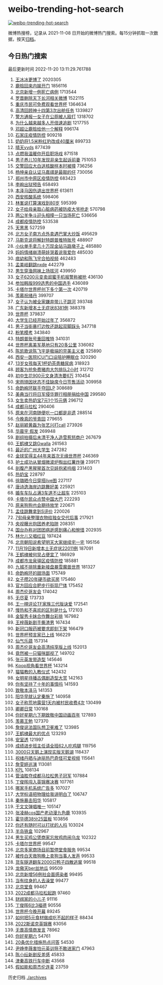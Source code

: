 # weibo-trending-hot-search

[![weibo-trending-hot-search](https://github.com/ameizi/weibo-trending-hot-search/actions/workflows/ci.yml/badge.svg)](https://github.com/ameizi/weibo-trending-hot-search/actions/workflows/ci.yml)

微博热搜榜，记录从 2021-11-08 日开始的微博热门搜索。每15分钟抓取一次数据，按天[归档](./archives)。

## 今日热门搜索

<!-- BEGIN --> 
最后更新时间 2022-11-20 13:11:29.761788 
1. [王冰冰更博了](https://s.weibo.com/weibo?q=%23%E7%8E%8B%E5%86%B0%E5%86%B0%E6%9B%B4%E5%8D%9A%E4%BA%86%23&t=31&band_rank=1&Refer=top) 2020305
1. [鹿晗回来内娱开门](https://s.weibo.com/weibo?q=%23%E9%B9%BF%E6%99%97%E5%9B%9E%E6%9D%A5%E5%86%85%E5%A8%B1%E5%BC%80%E9%97%A8%23&t=31&band_rank=2&Refer=top) 1856116
1. [北京新增一例死亡病例](https://s.weibo.com/weibo?q=%23%E5%8C%97%E4%BA%AC%E6%96%B0%E5%A2%9E%E4%B8%80%E4%BE%8B%E6%AD%BB%E4%BA%A1%E7%97%85%E4%BE%8B%23&t=31&band_rank=1&Refer=top) 1713544
1. [罗晋删除天下长河相关微博](https://s.weibo.com/weibo?q=%23%E7%BD%97%E6%99%8B%E5%88%A0%E9%99%A4%E5%A4%A9%E4%B8%8B%E9%95%BF%E6%B2%B3%E7%9B%B8%E5%85%B3%E5%BE%AE%E5%8D%9A%23&t=31&band_rank=1&Refer=top) 1522115
1. [重庆市民可免费观看世界杯](https://s.weibo.com/weibo?q=%23%E9%87%8D%E5%BA%86%E5%B8%82%E6%B0%91%E5%8F%AF%E5%85%8D%E8%B4%B9%E8%A7%82%E7%9C%8B%E4%B8%96%E7%95%8C%E6%9D%AF%23&t=31&band_rank=5&Refer=top) 1364634
1. [高清回顾神十四第3次出舱任务](https://s.weibo.com/weibo?q=%23%E9%AB%98%E6%B8%85%E5%9B%9E%E9%A1%BE%E7%A5%9E%E5%8D%81%E5%9B%9B%E7%AC%AC3%E6%AC%A1%E5%87%BA%E8%88%B1%E4%BB%BB%E5%8A%A1%23&t=31&band_rank=3&Refer=top) 1339827
1. [警方通报一女子在公厕被人殴打](https://s.weibo.com/weibo?q=%23%E8%AD%A6%E6%96%B9%E9%80%9A%E6%8A%A5%E4%B8%80%E5%A5%B3%E5%AD%90%E5%9C%A8%E5%85%AC%E5%8E%95%E8%A2%AB%E4%BA%BA%E6%AE%B4%E6%89%93%23&t=31&band_rank=42&Refer=top) 1318702
1. [为什么越来越多人开倍速追剧](https://s.weibo.com/weibo?q=%23%E4%B8%BA%E4%BB%80%E4%B9%88%E8%B6%8A%E6%9D%A5%E8%B6%8A%E5%A4%9A%E4%BA%BA%E5%BC%80%E5%80%8D%E9%80%9F%E8%BF%BD%E5%89%A7%23&t=31&band_rank=12&Refer=top) 1217755
1. [邓超让鹿晗给他一个解释](https://s.weibo.com/weibo?q=%23%E9%82%93%E8%B6%85%E8%AE%A9%E9%B9%BF%E6%99%97%E7%BB%99%E4%BB%96%E4%B8%80%E4%B8%AA%E8%A7%A3%E9%87%8A%23&t=31&band_rank=1&Refer=top) 996174
1. [石家庄疫情防控](https://s.weibo.com/weibo?q=%23%E7%9F%B3%E5%AE%B6%E5%BA%84%E7%96%AB%E6%83%85%E9%98%B2%E6%8E%A7%23&t=31&band_rank=31&Refer=top) 909218
1. [奶奶将1.5米粉红豹改成40厘米](https://s.weibo.com/weibo?q=%23%E5%A5%B6%E5%A5%B6%E5%B0%861.5%E7%B1%B3%E7%B2%89%E7%BA%A2%E8%B1%B9%E6%94%B9%E6%88%9040%E5%8E%98%E7%B1%B3%23&t=31&band_rank=5&Refer=top) 899733
1. [晴天yyds](https://s.weibo.com/weibo?q=%23%E6%99%B4%E5%A4%A9yyds%23&t=31&band_rank=4&Refer=top) 877439
1. [点燃我温暖你开启职场戏](https://s.weibo.com/weibo?q=%23%E7%82%B9%E7%87%83%E6%88%91%E6%B8%A9%E6%9A%96%E4%BD%A0%E5%BC%80%E5%90%AF%E8%81%8C%E5%9C%BA%E6%88%8F%23&t=31&band_rank=2&Refer=top) 871518
1. [男子养儿10年发现非亲生起诉前妻](https://s.weibo.com/weibo?q=%23%E7%94%B7%E5%AD%90%E5%85%BB%E5%84%BF10%E5%B9%B4%E5%8F%91%E7%8E%B0%E9%9D%9E%E4%BA%B2%E7%94%9F%E8%B5%B7%E8%AF%89%E5%89%8D%E5%A6%BB%23&t=31&band_rank=5&Refer=top) 751053
1. [交警回应大白送核酸样本时被撞](https://s.weibo.com/weibo?q=%23%E4%BA%A4%E8%AD%A6%E5%9B%9E%E5%BA%94%E5%A4%A7%E7%99%BD%E9%80%81%E6%A0%B8%E9%85%B8%E6%A0%B7%E6%9C%AC%E6%97%B6%E8%A2%AB%E6%92%9E%23&t=31&band_rank=46&Refer=top) 736256
1. [杨坤亲自认证马嘉祺是最靓的仔](https://s.weibo.com/weibo?q=%23%E6%9D%A8%E5%9D%A4%E4%BA%B2%E8%87%AA%E8%AE%A4%E8%AF%81%E9%A9%AC%E5%98%89%E7%A5%BA%E6%98%AF%E6%9C%80%E9%9D%93%E7%9A%84%E4%BB%94%23&t=31&band_rank=12&Refer=top) 730056
1. [郑州市中原区疫情防控](https://s.weibo.com/weibo?q=%23%E9%83%91%E5%B7%9E%E5%B8%82%E4%B8%AD%E5%8E%9F%E5%8C%BA%E7%96%AB%E6%83%85%E9%98%B2%E6%8E%A7%23&t=31&band_rank=6&Refer=top) 683423
1. [李峋出狱预告](https://s.weibo.com/weibo?q=%23%E6%9D%8E%E5%B3%8B%E5%87%BA%E7%8B%B1%E9%A2%84%E5%91%8A%23&t=31&band_rank=13&Refer=top) 658493
1. [本泽马因伤退出世界杯](https://s.weibo.com/weibo?q=%23%E6%9C%AC%E6%B3%BD%E9%A9%AC%E5%9B%A0%E4%BC%A4%E9%80%80%E5%87%BA%E4%B8%96%E7%95%8C%E6%9D%AF%23&t=31&band_rank=49&Refer=top) 613611
1. [西安核酸系统](https://s.weibo.com/weibo?q=%E8%A5%BF%E5%AE%89%E6%A0%B8%E9%85%B8%E7%B3%BB%E7%BB%9F&t=31&band_rank=12&Refer=top) 598406
1. [林峯说打算演戏到80岁](https://s.weibo.com/weibo?q=%23%E6%9E%97%E5%B3%AF%E8%AF%B4%E6%89%93%E7%AE%97%E6%BC%94%E6%88%8F%E5%88%B080%E5%B2%81%23&t=31&band_rank=5&Refer=top) 595399
1. [女子给母亲取心脏病药被防疫大爷抢走](https://s.weibo.com/weibo?q=%23%E5%A5%B3%E5%AD%90%E7%BB%99%E6%AF%8D%E4%BA%B2%E5%8F%96%E5%BF%83%E8%84%8F%E7%97%85%E8%8D%AF%E8%A2%AB%E9%98%B2%E7%96%AB%E5%A4%A7%E7%88%B7%E6%8A%A2%E8%B5%B0%23&t=31&band_rank=7&Refer=top) 570798
1. [两公羊争斗迎头相撞一只当场死亡](https://s.weibo.com/weibo?q=%23%E4%B8%A4%E5%85%AC%E7%BE%8A%E4%BA%89%E6%96%97%E8%BF%8E%E5%A4%B4%E7%9B%B8%E6%92%9E%E4%B8%80%E5%8F%AA%E5%BD%93%E5%9C%BA%E6%AD%BB%E4%BA%A1%23&t=31&band_rank=28&Refer=top) 536656
1. [成都疫情防控](https://s.weibo.com/weibo?q=%E6%88%90%E9%83%BD%E7%96%AB%E6%83%85%E9%98%B2%E6%8E%A7&t=31&band_rank=22&Refer=top) 533538
1. [天黑黑](https://s.weibo.com/weibo?q=%E5%A4%A9%E9%BB%91%E9%BB%91&t=31&band_rank=10&Refer=top) 527259
1. [北方女子南方点外卖遇巴掌大炒饭](https://s.weibo.com/weibo?q=%23%E5%8C%97%E6%96%B9%E5%A5%B3%E5%AD%90%E5%8D%97%E6%96%B9%E7%82%B9%E5%A4%96%E5%8D%96%E9%81%87%E5%B7%B4%E6%8E%8C%E5%A4%A7%E7%82%92%E9%A5%AD%23&t=31&band_rank=9&Refer=top) 495629
1. [马斯克说将解封特朗普推特账号](https://s.weibo.com/weibo?q=%23%E9%A9%AC%E6%96%AF%E5%85%8B%E8%AF%B4%E5%B0%86%E8%A7%A3%E5%B0%81%E7%89%B9%E6%9C%97%E6%99%AE%E6%8E%A8%E7%89%B9%E8%B4%A6%E5%8F%B7%23&t=31&band_rank=10&Refer=top) 488907
1. [小伙单手拿几十万现金站马路墩子上](https://s.weibo.com/weibo?q=%23%E5%B0%8F%E4%BC%99%E5%8D%95%E6%89%8B%E6%8B%BF%E5%87%A0%E5%8D%81%E4%B8%87%E7%8E%B0%E9%87%91%E7%AB%99%E9%A9%AC%E8%B7%AF%E5%A2%A9%E5%AD%90%E4%B8%8A%23&t=31&band_rank=50&Refer=top) 485880
1. [妈妈情绪崩溃萌娃哭着说我爱你](https://s.weibo.com/weibo?q=%23%E5%A6%88%E5%A6%88%E6%83%85%E7%BB%AA%E5%B4%A9%E6%BA%83%E8%90%8C%E5%A8%83%E5%93%AD%E7%9D%80%E8%AF%B4%E6%88%91%E7%88%B1%E4%BD%A0%23&t=31&band_rank=18&Refer=top) 485030
1. [痞幼和陈飞宇合拍视频](https://s.weibo.com/weibo?q=%23%E7%97%9E%E5%B9%BC%E5%92%8C%E9%99%88%E9%A3%9E%E5%AE%87%E5%90%88%E6%8B%8D%E8%A7%86%E9%A2%91%23&t=31&band_rank=11&Refer=top) 462483
1. [孟美岐翻跳nxde](https://s.weibo.com/weibo?q=%23%E5%AD%9F%E7%BE%8E%E5%B2%90%E7%BF%BB%E8%B7%B3nxde%23&t=31&band_rank=11&Refer=top) 442279
1. [男生穿渔网袜上场拔河](https://s.weibo.com/weibo?q=%23%E7%94%B7%E7%94%9F%E7%A9%BF%E6%B8%94%E7%BD%91%E8%A2%9C%E4%B8%8A%E5%9C%BA%E6%8B%94%E6%B2%B3%23&t=31&band_rank=13&Refer=top) 439950
1. [女子6200元变卖闺蜜手机报警称被抢](https://s.weibo.com/weibo?q=%23%E5%A5%B3%E5%AD%906200%E5%85%83%E5%8F%98%E5%8D%96%E9%97%BA%E8%9C%9C%E6%89%8B%E6%9C%BA%E6%8A%A5%E8%AD%A6%E7%A7%B0%E8%A2%AB%E6%8A%A2%23&t=31&band_rank=44&Refer=top) 436130
1. [参加韩版999选秀的中国选手](https://s.weibo.com/weibo?q=%23%E5%8F%82%E5%8A%A0%E9%9F%A9%E7%89%88999%E9%80%89%E7%A7%80%E7%9A%84%E4%B8%AD%E5%9B%BD%E9%80%89%E6%89%8B%23&t=31&band_rank=14&Refer=top) 436089
1. [卡塔尔世界杯创下多个第一次](https://s.weibo.com/weibo?q=%23%E5%8D%A1%E5%A1%94%E5%B0%94%E4%B8%96%E7%95%8C%E6%9D%AF%E5%88%9B%E4%B8%8B%E5%A4%9A%E4%B8%AA%E7%AC%AC%E4%B8%80%E6%AC%A1%23&t=31&band_rank=15&Refer=top) 420719
1. [羡慕祝绪丹](https://s.weibo.com/weibo?q=%23%E7%BE%A1%E6%85%95%E7%A5%9D%E7%BB%AA%E4%B8%B9%23&t=31&band_rank=48&Refer=top) 399707
1. [女子认为被全家嫌弃带儿子跳河](https://s.weibo.com/weibo?q=%23%E5%A5%B3%E5%AD%90%E8%AE%A4%E4%B8%BA%E8%A2%AB%E5%85%A8%E5%AE%B6%E5%AB%8C%E5%BC%83%E5%B8%A6%E5%84%BF%E5%AD%90%E8%B7%B3%E6%B2%B3%23&t=31&band_rank=50&Refer=top) 393748
1. [广东新增本土无症状8381例](https://s.weibo.com/weibo?q=%23%E5%B9%BF%E4%B8%9C%E6%96%B0%E5%A2%9E%E6%9C%AC%E5%9C%9F%E6%97%A0%E7%97%87%E7%8A%B68381%E4%BE%8B%23&t=31&band_rank=16&Refer=top) 388378
1. [世界杯](https://s.weibo.com/weibo?q=%E4%B8%96%E7%95%8C%E6%9D%AF&t=31&band_rank=22&Refer=top) 379837
1. [大学生已经开始过年了](https://s.weibo.com/weibo?q=%23%E5%A4%A7%E5%AD%A6%E7%94%9F%E5%B7%B2%E7%BB%8F%E5%BC%80%E5%A7%8B%E8%BF%87%E5%B9%B4%E4%BA%86%23&t=31&band_rank=8&Refer=top) 356872
1. [男子当街暴打边牧还跳起双脚踩头](https://s.weibo.com/weibo?q=%23%E7%94%B7%E5%AD%90%E5%BD%93%E8%A1%97%E6%9A%B4%E6%89%93%E8%BE%B9%E7%89%A7%E8%BF%98%E8%B7%B3%E8%B5%B7%E5%8F%8C%E8%84%9A%E8%B8%A9%E5%A4%B4%23&t=31&band_rank=43&Refer=top) 347718
1. [粉笔模考](https://s.weibo.com/weibo?q=%23%E7%B2%89%E7%AC%94%E6%A8%A1%E8%80%83%23&t=31&band_rank=10&Refer=top) 343840
1. [特朗普账号重回推特](https://s.weibo.com/weibo?q=%23%E7%89%B9%E6%9C%97%E6%99%AE%E8%B4%A6%E5%8F%B7%E9%87%8D%E5%9B%9E%E6%8E%A8%E7%89%B9%23&t=31&band_rank=47&Refer=top) 341031
1. [世界杯离美军基地只有20多公里](https://s.weibo.com/weibo?q=%23%E4%B8%96%E7%95%8C%E6%9D%AF%E7%A6%BB%E7%BE%8E%E5%86%9B%E5%9F%BA%E5%9C%B0%E5%8F%AA%E6%9C%8920%E5%A4%9A%E5%85%AC%E9%87%8C%23&t=31&band_rank=32&Refer=top) 336082
1. [陈凯歌说陈飞宇是极端的完美主义者](https://s.weibo.com/weibo?q=%23%E9%99%88%E5%87%AF%E6%AD%8C%E8%AF%B4%E9%99%88%E9%A3%9E%E5%AE%87%E6%98%AF%E6%9E%81%E7%AB%AF%E7%9A%84%E5%AE%8C%E7%BE%8E%E4%B8%BB%E4%B9%89%E8%80%85%23&t=31&band_rank=22&Refer=top) 325890
1. [西安一医院ICU门口设陪护睡眠仓](https://s.weibo.com/weibo?q=%23%E8%A5%BF%E5%AE%89%E4%B8%80%E5%8C%BB%E9%99%A2ICU%E9%97%A8%E5%8F%A3%E8%AE%BE%E9%99%AA%E6%8A%A4%E7%9D%A1%E7%9C%A0%E4%BB%93%23&t=31&band_rank=50&Refer=top) 320290
1. [13岁女孩每天1杯奶茶患糖尿病](https://s.weibo.com/weibo?q=%2313%E5%B2%81%E5%A5%B3%E5%AD%A9%E6%AF%8F%E5%A4%A91%E6%9D%AF%E5%A5%B6%E8%8C%B6%E6%82%A3%E7%B3%96%E5%B0%BF%E7%97%85%23&t=31&band_rank=9&Refer=top) 318923
1. [顾客为抢免费猪肉大包排队2小时](https://s.weibo.com/weibo?q=%23%E9%A1%BE%E5%AE%A2%E4%B8%BA%E6%8A%A2%E5%85%8D%E8%B4%B9%E7%8C%AA%E8%82%89%E5%A4%A7%E5%8C%85%E6%8E%92%E9%98%9F2%E5%B0%8F%E6%97%B6%23&t=31&band_rank=27&Refer=top) 312712
1. [初中生花900元文身清洗要6万](https://s.weibo.com/weibo?q=%23%E5%88%9D%E4%B8%AD%E7%94%9F%E8%8A%B1900%E5%85%83%E6%96%87%E8%BA%AB%E6%B8%85%E6%B4%97%E8%A6%816%E4%B8%87%23&t=31&band_rank=37&Refer=top) 310454
1. [宋雨琦因状态不佳缺席今日签售活动](https://s.weibo.com/weibo?q=%23%E5%AE%8B%E9%9B%A8%E7%90%A6%E5%9B%A0%E7%8A%B6%E6%80%81%E4%B8%8D%E4%BD%B3%E7%BC%BA%E5%B8%AD%E4%BB%8A%E6%97%A5%E7%AD%BE%E5%94%AE%E6%B4%BB%E5%8A%A8%23&t=31&band_rank=31&Refer=top) 309958
1. [命韵峋环联手夺回LP](https://s.weibo.com/weibo?q=%23%E5%91%BD%E9%9F%B5%E5%B3%8B%E7%8E%AF%E8%81%94%E6%89%8B%E5%A4%BA%E5%9B%9ELP%23&t=31&band_rank=13&Refer=top) 308689
1. [美典当行将日军侵华罪行相册捐给中国](https://s.weibo.com/weibo?q=%23%E7%BE%8E%E5%85%B8%E5%BD%93%E8%A1%8C%E5%B0%86%E6%97%A5%E5%86%9B%E4%BE%B5%E5%8D%8E%E7%BD%AA%E8%A1%8C%E7%9B%B8%E5%86%8C%E6%8D%90%E7%BB%99%E4%B8%AD%E5%9B%BD%23&t=31&band_rank=46&Refer=top) 299580
1. [女生卖热奶宝7元1个15元俩](https://s.weibo.com/weibo?q=%23%E5%A5%B3%E7%94%9F%E5%8D%96%E7%83%AD%E5%A5%B6%E5%AE%9D7%E5%85%831%E4%B8%AA15%E5%85%83%E4%BF%A9%23&t=31&band_rank=10&Refer=top) 296712
1. [成都马拉松](https://s.weibo.com/weibo?q=%E6%88%90%E9%83%BD%E9%A9%AC%E6%8B%89%E6%9D%BE&t=31&band_rank=27&Refer=top) 290406
1. [原来在河南随便吃一口都是非遗](https://s.weibo.com/weibo?q=%23%E5%8E%9F%E6%9D%A5%E5%9C%A8%E6%B2%B3%E5%8D%97%E9%9A%8F%E4%BE%BF%E5%90%83%E4%B8%80%E5%8F%A3%E9%83%BD%E6%98%AF%E9%9D%9E%E9%81%97%23&t=31&band_rank=21&Refer=top) 288514
1. [今晚真的爷青回](https://s.weibo.com/weibo?q=%23%E4%BB%8A%E6%99%9A%E7%9C%9F%E7%9A%84%E7%88%B7%E9%9D%92%E5%9B%9E%23&t=31&band_rank=12&Refer=top) 279655
1. [赵丽颖黄磊为张艺兴打call](https://s.weibo.com/weibo?q=%23%E8%B5%B5%E4%B8%BD%E9%A2%96%E9%BB%84%E7%A3%8A%E4%B8%BA%E5%BC%A0%E8%89%BA%E5%85%B4%E6%89%93call%23&t=31&band_rank=13&Refer=top) 273926
1. [华晨宇 假发](https://s.weibo.com/weibo?q=%E5%8D%8E%E6%99%A8%E5%AE%87%20%E5%81%87%E5%8F%91&t=31&band_rank=21&Refer=top) 269948
1. [剧组拍摄后未清干净人造雪惹怒商户](https://s.weibo.com/weibo?q=%23%E5%89%A7%E7%BB%84%E6%8B%8D%E6%91%84%E5%90%8E%E6%9C%AA%E6%B8%85%E5%B9%B2%E5%87%80%E4%BA%BA%E9%80%A0%E9%9B%AA%E6%83%B9%E6%80%92%E5%95%86%E6%88%B7%23&t=31&band_rank=41&Refer=top) 267679
1. [王鹤棣又跳Gwalla](https://s.weibo.com/weibo?q=%23%E7%8E%8B%E9%B9%A4%E6%A3%A3%E5%8F%88%E8%B7%B3Gwalla%23&t=31&band_rank=17&Refer=top) 261563
1. [最近的广州大学生](https://s.weibo.com/weibo?q=%23%E6%9C%80%E8%BF%91%E7%9A%84%E5%B9%BF%E5%B7%9E%E5%A4%A7%E5%AD%A6%E7%94%9F%23&t=31&band_rank=14&Refer=top) 247282
1. [金球奖得主44年来首次无缘世界杯](https://s.weibo.com/weibo?q=%23%E9%87%91%E7%90%83%E5%A5%96%E5%BE%97%E4%B8%BB44%E5%B9%B4%E6%9D%A5%E9%A6%96%E6%AC%A1%E6%97%A0%E7%BC%98%E4%B8%96%E7%95%8C%E6%9D%AF%23&t=31&band_rank=37&Refer=top) 246369
1. [护士成功从冒烟微波炉掏出红薯炸弹](https://s.weibo.com/weibo?q=%23%E6%8A%A4%E5%A3%AB%E6%88%90%E5%8A%9F%E4%BB%8E%E5%86%92%E7%83%9F%E5%BE%AE%E6%B3%A2%E7%82%89%E6%8E%8F%E5%87%BA%E7%BA%A2%E8%96%AF%E7%82%B8%E5%BC%B9%23&t=31&band_rank=15&Refer=top) 239171
1. [剖腹产黑猩猩首次见娃抱紧呜咽](https://s.weibo.com/weibo?q=%23%E5%89%96%E8%85%B9%E4%BA%A7%E9%BB%91%E7%8C%A9%E7%8C%A9%E9%A6%96%E6%AC%A1%E8%A7%81%E5%A8%83%E6%8A%B1%E7%B4%A7%E5%91%9C%E5%92%BD%23&t=31&band_rank=37&Refer=top) 231403
1. [热奶宝](https://s.weibo.com/weibo?q=%E7%83%AD%E5%A5%B6%E5%AE%9D&t=31&band_rank=16&Refer=top) 228797
1. [徐璐晒今日穿搭live图](https://s.weibo.com/weibo?q=%23%E5%BE%90%E7%92%90%E6%99%92%E4%BB%8A%E6%97%A5%E7%A9%BF%E6%90%ADlive%E5%9B%BE%23&t=31&band_rank=23&Refer=top) 227117
1. [唐诗逸海岸边跳舞好美](https://s.weibo.com/weibo?q=%23%E5%94%90%E8%AF%97%E9%80%B8%E6%B5%B7%E5%B2%B8%E8%BE%B9%E8%B7%B3%E8%88%9E%E5%A5%BD%E7%BE%8E%23&t=31&band_rank=25&Refer=top) 225921
1. [婚车车队占满3车道不让超车](https://s.weibo.com/weibo?q=%23%E5%A9%9A%E8%BD%A6%E8%BD%A6%E9%98%9F%E5%8D%A0%E6%BB%A13%E8%BD%A6%E9%81%93%E4%B8%8D%E8%AE%A9%E8%B6%85%E8%BD%A6%23&t=31&band_rank=29&Refer=top) 225103
1. [卡塔尔民众点赞中国大巴](https://s.weibo.com/weibo?q=%23%E5%8D%A1%E5%A1%94%E5%B0%94%E6%B0%91%E4%BC%97%E7%82%B9%E8%B5%9E%E4%B8%AD%E5%9B%BD%E5%A4%A7%E5%B7%B4%23&t=31&band_rank=17&Refer=top) 222293
1. [原来狗狗也会期待放学](https://s.weibo.com/weibo?q=%23%E5%8E%9F%E6%9D%A5%E7%8B%97%E7%8B%97%E4%B9%9F%E4%BC%9A%E6%9C%9F%E5%BE%85%E6%94%BE%E5%AD%A6%23&t=31&band_rank=27&Refer=top) 220671
1. [孟佳跳舞拿到S评价](https://s.weibo.com/weibo?q=%23%E5%AD%9F%E4%BD%B3%E8%B7%B3%E8%88%9E%E6%8B%BF%E5%88%B0S%E8%AF%84%E4%BB%B7%23&t=31&band_rank=48&Refer=top) 220026
1. [7旬母亲整理衣物给独女交代后事](https://s.weibo.com/weibo?q=%237%E6%97%AC%E6%AF%8D%E4%BA%B2%E6%95%B4%E7%90%86%E8%A1%A3%E7%89%A9%E7%BB%99%E7%8B%AC%E5%A5%B3%E4%BA%A4%E4%BB%A3%E5%90%8E%E4%BA%8B%23&t=31&band_rank=25&Refer=top) 217921
1. [央视曝光抱团养老陷阱](https://s.weibo.com/weibo?q=%23%E5%A4%AE%E8%A7%86%E6%9B%9D%E5%85%89%E6%8A%B1%E5%9B%A2%E5%85%BB%E8%80%81%E9%99%B7%E9%98%B1%23&t=31&band_rank=36&Refer=top) 208351
1. [国台办称对团团病逝感到痛心和惋惜](https://s.weibo.com/weibo?q=%23%E5%9B%BD%E5%8F%B0%E5%8A%9E%E7%A7%B0%E5%AF%B9%E5%9B%A2%E5%9B%A2%E7%97%85%E9%80%9D%E6%84%9F%E5%88%B0%E7%97%9B%E5%BF%83%E5%92%8C%E6%83%8B%E6%83%9C%23&t=31&band_rank=18&Refer=top) 202935
1. [林允儿又唱红豆](https://s.weibo.com/weibo?q=%23%E6%9E%97%E5%85%81%E5%84%BF%E5%8F%88%E5%94%B1%E7%BA%A2%E8%B1%86%23&t=31&band_rank=31&Refer=top) 197424
1. [北京朝阳说希望明天大家继续宅一宅](https://s.weibo.com/weibo?q=%23%E5%8C%97%E4%BA%AC%E6%9C%9D%E9%98%B3%E8%AF%B4%E5%B8%8C%E6%9C%9B%E6%98%8E%E5%A4%A9%E5%A4%A7%E5%AE%B6%E7%BB%A7%E7%BB%AD%E5%AE%85%E4%B8%80%E5%AE%85%23&t=31&band_rank=19&Refer=top) 195156
1. [11月19日新增本土无症状22011例](https://s.weibo.com/weibo?q=%2311%E6%9C%8819%E6%97%A5%E6%96%B0%E5%A2%9E%E6%9C%AC%E5%9C%9F%E6%97%A0%E7%97%87%E7%8A%B622011%E4%BE%8B%23&t=31&band_rank=32&Refer=top) 187091
1. [王鹤棣被何炅占便宜了](https://s.weibo.com/weibo?q=%23%E7%8E%8B%E9%B9%A4%E6%A3%A3%E8%A2%AB%E4%BD%95%E7%82%85%E5%8D%A0%E4%BE%BF%E5%AE%9C%E4%BA%86%23&t=31&band_rank=23&Refer=top) 186929
1. [成都市龙泉驿区疫情防控](https://s.weibo.com/weibo?q=%E6%88%90%E9%83%BD%E5%B8%82%E9%BE%99%E6%B3%89%E9%A9%BF%E5%8C%BA%E7%96%AB%E6%83%85%E9%98%B2%E6%8E%A7&t=31&band_rank=48&Refer=top) 185881
1. [九城不排除重新接盘暴雪魔兽世界](https://s.weibo.com/weibo?q=%23%E4%B9%9D%E5%9F%8E%E4%B8%8D%E6%8E%92%E9%99%A4%E9%87%8D%E6%96%B0%E6%8E%A5%E7%9B%98%E6%9A%B4%E9%9B%AA%E9%AD%94%E5%85%BD%E4%B8%96%E7%95%8C%23&t=31&band_rank=45&Refer=top) 181327
1. [命韵峋环的甜场面](https://s.weibo.com/weibo?q=%23%E5%91%BD%E9%9F%B5%E5%B3%8B%E7%8E%AF%E7%9A%84%E7%94%9C%E5%9C%BA%E9%9D%A2%23&t=31&band_rank=34&Refer=top) 175749
1. [女子攒20年硬币欲买房](https://s.weibo.com/weibo?q=%23%E5%A5%B3%E5%AD%90%E6%94%9220%E5%B9%B4%E7%A1%AC%E5%B8%81%E6%AC%B2%E4%B9%B0%E6%88%BF%23&t=31&band_rank=46&Refer=top) 175460
1. [官方回应合肥步行街现尸体](https://s.weibo.com/weibo?q=%23%E5%AE%98%E6%96%B9%E5%9B%9E%E5%BA%94%E5%90%88%E8%82%A5%E6%AD%A5%E8%A1%8C%E8%A1%97%E7%8E%B0%E5%B0%B8%E4%BD%93%23&t=31&band_rank=20&Refer=top) 175452
1. [周杰伦哥友会](https://s.weibo.com/weibo?q=%23%E5%91%A8%E6%9D%B0%E4%BC%A6%E5%93%A5%E5%8F%8B%E4%BC%9A%23&t=31&band_rank=22&Refer=top) 174042
1. [无尽夏](https://s.weibo.com/weibo?q=%E6%97%A0%E5%B0%BD%E5%A4%8F&t=31&band_rank=23&Refer=top) 173733
1. [王一栩评论TF家族三代版诀爱](https://s.weibo.com/weibo?q=%23%E7%8E%8B%E4%B8%80%E6%A0%A9%E8%AF%84%E8%AE%BATF%E5%AE%B6%E6%97%8F%E4%B8%89%E4%BB%A3%E7%89%88%E8%AF%80%E7%88%B1%23&t=31&band_rank=24&Refer=top) 172541
1. [慢热和不喜欢的区别是什么](https://s.weibo.com/weibo?q=%23%E6%85%A2%E7%83%AD%E5%92%8C%E4%B8%8D%E5%96%9C%E6%AC%A2%E7%9A%84%E5%8C%BA%E5%88%AB%E6%98%AF%E4%BB%80%E4%B9%88%23&t=31&band_rank=25&Refer=top) 172103
1. [金智秀卡妹合作舞台彩排](https://s.weibo.com/weibo?q=%23%E9%87%91%E6%99%BA%E7%A7%80%E5%8D%A1%E5%A6%B9%E5%90%88%E4%BD%9C%E8%88%9E%E5%8F%B0%E5%BD%A9%E6%8E%92%23&t=31&band_rank=33&Refer=top) 167982
1. [王梓薇新剧手撕渣男](https://s.weibo.com/weibo?q=%23%E7%8E%8B%E6%A2%93%E8%96%87%E6%96%B0%E5%89%A7%E6%89%8B%E6%92%95%E6%B8%A3%E7%94%B7%23&t=31&band_rank=34&Refer=top) 167434
1. [新冠口服药被要求即刻下架](https://s.weibo.com/weibo?q=%23%E6%96%B0%E5%86%A0%E5%8F%A3%E6%9C%8D%E8%8D%AF%E8%A2%AB%E8%A6%81%E6%B1%82%E5%8D%B3%E5%88%BB%E4%B8%8B%E6%9E%B6%23&t=31&band_rank=26&Refer=top) 166479
1. [世界杯预言家已上线](https://s.weibo.com/weibo?q=%23%E4%B8%96%E7%95%8C%E6%9D%AF%E9%A2%84%E8%A8%80%E5%AE%B6%E5%B7%B2%E4%B8%8A%E7%BA%BF%23&t=31&band_rank=50&Refer=top) 166229
1. [仙气乐蕴](https://s.weibo.com/weibo?q=%23%E4%BB%99%E6%B0%94%E4%B9%90%E8%95%B4%23&t=31&band_rank=46&Refer=top) 157314
1. [周杰伦哥友会高清纯享版上线](https://s.weibo.com/weibo?q=%23%E5%91%A8%E6%9D%B0%E4%BC%A6%E5%93%A5%E5%8F%8B%E4%BC%9A%E9%AB%98%E6%B8%85%E7%BA%AF%E4%BA%AB%E7%89%88%E4%B8%8A%E7%BA%BF%23&t=31&band_rank=42&Refer=top) 152013
1. [竟然被一只猫咪鄙视了](https://s.weibo.com/weibo?q=%23%E7%AB%9F%E7%84%B6%E8%A2%AB%E4%B8%80%E5%8F%AA%E7%8C%AB%E5%92%AA%E9%84%99%E8%A7%86%E4%BA%86%23&t=31&band_rank=28&Refer=top) 149702
1. [张元英发带造型](https://s.weibo.com/weibo?q=%23%E5%BC%A0%E5%85%83%E8%8B%B1%E5%8F%91%E5%B8%A6%E9%80%A0%E5%9E%8B%23&t=31&band_rank=33&Refer=top) 145646
1. [Kpop视角看世界杯](https://s.weibo.com/weibo?q=%23Kpop%E8%A7%86%E8%A7%92%E7%9C%8B%E4%B8%96%E7%95%8C%E6%9D%AF%23&t=31&band_rank=40&Refer=top) 143214
1. [猫猫教的入教仪式](https://s.weibo.com/weibo?q=%23%E7%8C%AB%E7%8C%AB%E6%95%99%E7%9A%84%E5%85%A5%E6%95%99%E4%BB%AA%E5%BC%8F%23&t=31&band_rank=29&Refer=top) 142432
1. [女明星待播古偶剧造型大赏](https://s.weibo.com/weibo?q=%23%E5%A5%B3%E6%98%8E%E6%98%9F%E5%BE%85%E6%92%AD%E5%8F%A4%E5%81%B6%E5%89%A7%E9%80%A0%E5%9E%8B%E5%A4%A7%E8%B5%8F%23&t=31&band_rank=32&Refer=top) 142163
1. [你有坚持了十年的事情吗](https://s.weibo.com/weibo?q=%23%E4%BD%A0%E6%9C%89%E5%9D%9A%E6%8C%81%E4%BA%86%E5%8D%81%E5%B9%B4%E7%9A%84%E4%BA%8B%E6%83%85%E5%90%97%23&t=31&band_rank=42&Refer=top) 141593
1. [致敬本泽马](https://s.weibo.com/weibo?q=%23%E8%87%B4%E6%95%AC%E6%9C%AC%E6%B3%BD%E9%A9%AC%23&t=31&band_rank=45&Refer=top) 141353
1. [阳华早就认定秦施了](https://s.weibo.com/weibo?q=%23%E9%98%B3%E5%8D%8E%E6%97%A9%E5%B0%B1%E8%AE%A4%E5%AE%9A%E7%A7%A6%E6%96%BD%E4%BA%86%23&t=31&band_rank=37&Refer=top) 140958
1. [女子称荒地露营1天内被村民收费4次](https://s.weibo.com/weibo?q=%23%E5%A5%B3%E5%AD%90%E7%A7%B0%E8%8D%92%E5%9C%B0%E9%9C%B2%E8%90%A51%E5%A4%A9%E5%86%85%E8%A2%AB%E6%9D%91%E6%B0%91%E6%94%B6%E8%B4%B94%E6%AC%A1%23&t=31&band_rank=30&Refer=top) 130499
1. [卿卿日常](https://s.weibo.com/weibo?q=%E5%8D%BF%E5%8D%BF%E6%97%A5%E5%B8%B8&t=31&band_rank=41&Refer=top) 130168
1. [你好星期六下期致敬中国动画百年](https://s.weibo.com/weibo?q=%23%E4%BD%A0%E5%A5%BD%E6%98%9F%E6%9C%9F%E5%85%AD%E4%B8%8B%E6%9C%9F%E8%87%B4%E6%95%AC%E4%B8%AD%E5%9B%BD%E5%8A%A8%E7%94%BB%E7%99%BE%E5%B9%B4%23&t=31&band_rank=31&Refer=top) 127893
1. [羡慕王勉](https://s.weibo.com/weibo?q=%23%E7%BE%A1%E6%85%95%E7%8E%8B%E5%8B%89%23&t=31&band_rank=32&Refer=top) 127370
1. [詹俊说法国队想卫冕难了](https://s.weibo.com/weibo?q=%23%E8%A9%B9%E4%BF%8A%E8%AF%B4%E6%B3%95%E5%9B%BD%E9%98%9F%E6%83%B3%E5%8D%AB%E5%86%95%E9%9A%BE%E4%BA%86%23&t=31&band_rank=39&Refer=top) 123985
1. [王鹤棣最大的优点](https://s.weibo.com/weibo?q=%23%E7%8E%8B%E9%B9%A4%E6%A3%A3%E6%9C%80%E5%A4%A7%E7%9A%84%E4%BC%98%E7%82%B9%23&t=31&band_rank=33&Refer=top) 123293
1. [安室透](https://s.weibo.com/weibo?q=%E5%AE%89%E5%AE%A4%E9%80%8F&t=31&band_rank=34&Refer=top) 121997
1. [成绩进步班主任请全班62人吃鸡腿](https://s.weibo.com/weibo?q=%23%E6%88%90%E7%BB%A9%E8%BF%9B%E6%AD%A5%E7%8F%AD%E4%B8%BB%E4%BB%BB%E8%AF%B7%E5%85%A8%E7%8F%AD62%E4%BA%BA%E5%90%83%E9%B8%A1%E8%85%BF%23&t=31&band_rank=35&Refer=top) 119756
1. [3000只天鹅上演现实版天鹅湖](https://s.weibo.com/weibo?q=%233000%E5%8F%AA%E5%A4%A9%E9%B9%85%E4%B8%8A%E6%BC%94%E7%8E%B0%E5%AE%9E%E7%89%88%E5%A4%A9%E9%B9%85%E6%B9%96%23&t=31&band_rank=40&Refer=top) 118437
1. [祝绪丹晒与迪丽热巴奇怪可爱视频](https://s.weibo.com/weibo?q=%23%E7%A5%9D%E7%BB%AA%E4%B8%B9%E6%99%92%E4%B8%8E%E8%BF%AA%E4%B8%BD%E7%83%AD%E5%B7%B4%E5%A5%87%E6%80%AA%E5%8F%AF%E7%88%B1%E8%A7%86%E9%A2%91%23&t=31&band_rank=36&Refer=top) 115641
1. [詹雯婷巡演](https://s.weibo.com/weibo?q=%E8%A9%B9%E9%9B%AF%E5%A9%B7%E5%B7%A1%E6%BC%94&t=31&band_rank=42&Refer=top) 113081
1. [KPL](https://s.weibo.com/weibo?q=KPL&t=31&band_rank=37&Refer=top) 108134
1. [管油胜夺成都马拉松男子冠军](https://s.weibo.com/weibo?q=%23%E7%AE%A1%E6%B2%B9%E8%83%9C%E5%A4%BA%E6%88%90%E9%83%BD%E9%A9%AC%E6%8B%89%E6%9D%BE%E7%94%B7%E5%AD%90%E5%86%A0%E5%86%9B%23&t=31&band_rank=46&Refer=top) 107884
1. [丁俊晖闯入英锦赛决赛](https://s.weibo.com/weibo?q=%23%E4%B8%81%E4%BF%8A%E6%99%96%E9%97%AF%E5%85%A5%E8%8B%B1%E9%94%A6%E8%B5%9B%E5%86%B3%E8%B5%9B%23&t=31&band_rank=44&Refer=top) 107761
1. [哪家手机系统广告多](https://s.weibo.com/weibo?q=%23%E5%93%AA%E5%AE%B6%E6%89%8B%E6%9C%BA%E7%B3%BB%E7%BB%9F%E5%B9%BF%E5%91%8A%E5%A4%9A%23&t=31&band_rank=38&Refer=top) 107027
1. [大学标语把物理给我讲明白了](https://s.weibo.com/weibo?q=%23%E5%A4%A7%E5%AD%A6%E6%A0%87%E8%AF%AD%E6%8A%8A%E7%89%A9%E7%90%86%E7%BB%99%E6%88%91%E8%AE%B2%E6%98%8E%E7%99%BD%E4%BA%86%23&t=31&band_rank=48&Refer=top) 106747
1. [秦施暴击阳华](https://s.weibo.com/weibo?q=%23%E7%A7%A6%E6%96%BD%E6%9A%B4%E5%87%BB%E9%98%B3%E5%8D%8E%23&t=31&band_rank=33&Refer=top) 105817
1. [于文文弹唱唯一](https://s.weibo.com/weibo?q=%23%E4%BA%8E%E6%96%87%E6%96%87%E5%BC%B9%E5%94%B1%E5%94%AF%E4%B8%80%23&t=31&band_rank=6&Refer=top) 105147
1. [张凌赫cos国产老动漫九色鹿](https://s.weibo.com/weibo?q=%23%E5%BC%A0%E5%87%8C%E8%B5%ABcos%E5%9B%BD%E4%BA%A7%E8%80%81%E5%8A%A8%E6%BC%AB%E4%B9%9D%E8%89%B2%E9%B9%BF%23&t=31&band_rank=41&Refer=top) 103935
1. [霍华德38分25篮板](https://s.weibo.com/weibo?q=%23%E9%9C%8D%E5%8D%8E%E5%BE%B738%E5%88%8625%E7%AF%AE%E6%9D%BF%23&t=31&band_rank=39&Refer=top) 103856
1. [你还有随时可以打扰的人吗](https://s.weibo.com/weibo?q=%23%E4%BD%A0%E8%BF%98%E6%9C%89%E9%9A%8F%E6%97%B6%E5%8F%AF%E4%BB%A5%E6%89%93%E6%89%B0%E7%9A%84%E4%BA%BA%E5%90%97%23&t=31&band_rank=40&Refer=top) 103024
1. [半岛铁盒](https://s.weibo.com/weibo?q=%E5%8D%8A%E5%B2%9B%E9%93%81%E7%9B%92&t=31&band_rank=41&Refer=top) 102967
1. [男生买鸡公煲商家忘放鸡肉闹乌龙](https://s.weibo.com/weibo?q=%23%E7%94%B7%E7%94%9F%E4%B9%B0%E9%B8%A1%E5%85%AC%E7%85%B2%E5%95%86%E5%AE%B6%E5%BF%98%E6%94%BE%E9%B8%A1%E8%82%89%E9%97%B9%E4%B9%8C%E9%BE%99%23&t=31&band_rank=42&Refer=top) 102322
1. [卡塔尔世界杯](https://s.weibo.com/weibo?q=%23%E5%8D%A1%E5%A1%94%E5%B0%94%E4%B8%96%E7%95%8C%E6%9D%AF%23&t=31&band_rank=43&Refer=top) 99547
1. [北京多家商场目前暂停堂食服务](https://s.weibo.com/weibo?q=%23%E5%8C%97%E4%BA%AC%E5%A4%9A%E5%AE%B6%E5%95%86%E5%9C%BA%E7%9B%AE%E5%89%8D%E6%9A%82%E5%81%9C%E5%A0%82%E9%A3%9F%E6%9C%8D%E5%8A%A1%23&t=31&band_rank=44&Refer=top) 99534
1. [被传白天救狗晚上卖狗当事人发声](https://s.weibo.com/weibo?q=%23%E8%A2%AB%E4%BC%A0%E7%99%BD%E5%A4%A9%E6%95%91%E7%8B%97%E6%99%9A%E4%B8%8A%E5%8D%96%E7%8B%97%E5%BD%93%E4%BA%8B%E4%BA%BA%E5%8F%91%E5%A3%B0%23&t=31&band_rank=45&Refer=top) 99533
1. [货车隧道翻车2000只鸭子四散逃窜](https://s.weibo.com/weibo?q=%23%E8%B4%A7%E8%BD%A6%E9%9A%A7%E9%81%93%E7%BF%BB%E8%BD%A62000%E5%8F%AA%E9%B8%AD%E5%AD%90%E5%9B%9B%E6%95%A3%E9%80%83%E7%AA%9C%23&t=31&band_rank=49&Refer=top) 99518
1. [龙傲天ber丝地瓜](https://s.weibo.com/weibo?q=%23%E9%BE%99%E5%82%B2%E5%A4%A9ber%E4%B8%9D%E5%9C%B0%E7%93%9C%23&t=31&band_rank=46&Refer=top) 99509
1. [北京新增56例社会面感染者](https://s.weibo.com/weibo?q=%23%E5%8C%97%E4%BA%AC%E6%96%B0%E5%A2%9E56%E4%BE%8B%E7%A4%BE%E4%BC%9A%E9%9D%A2%E6%84%9F%E6%9F%93%E8%80%85%23&t=31&band_rank=47&Refer=top) 99495
1. [当有纹身的人去澡堂](https://s.weibo.com/weibo?q=%23%E5%BD%93%E6%9C%89%E7%BA%B9%E8%BA%AB%E7%9A%84%E4%BA%BA%E5%8E%BB%E6%BE%A1%E5%A0%82%23&t=31&band_rank=48&Refer=top) 99477
1. [北京堂食](https://s.weibo.com/weibo?q=%E5%8C%97%E4%BA%AC%E5%A0%82%E9%A3%9F&t=31&band_rank=49&Refer=top) 99467
1. [2022成都马拉松起跑](https://s.weibo.com/weibo?q=%232022%E6%88%90%E9%83%BD%E9%A9%AC%E6%8B%89%E6%9D%BE%E8%B5%B7%E8%B7%91%23&t=31&band_rank=48&Refer=top) 97460
1. [财阀家的小儿子](https://s.weibo.com/weibo?q=%23%E8%B4%A2%E9%98%80%E5%AE%B6%E7%9A%84%E5%B0%8F%E5%84%BF%E5%AD%90%23&t=31&band_rank=41&Refer=top) 91116
1. [丁俊晖6比3福德](https://s.weibo.com/weibo?q=%23%E4%B8%81%E4%BF%8A%E6%99%966%E6%AF%943%E7%A6%8F%E5%BE%B7%23&t=31&band_rank=49&Refer=top) 90556
1. [世界杯今晚开幕](https://s.weibo.com/weibo?q=%23%E4%B8%96%E7%95%8C%E6%9D%AF%E4%BB%8A%E6%99%9A%E5%BC%80%E5%B9%95%23&t=31&band_rank=49&Refer=top) 89245
1. [如何把5元食材做成吃不起的样子](https://s.weibo.com/weibo?q=%23%E5%A6%82%E4%BD%95%E6%8A%8A5%E5%85%83%E9%A3%9F%E6%9D%90%E5%81%9A%E6%88%90%E5%90%83%E4%B8%8D%E8%B5%B7%E7%9A%84%E6%A0%B7%E5%AD%90%23&t=31&band_rank=50&Refer=top) 88434
1. [2022斯诺克英锦赛](https://s.weibo.com/weibo?q=%232022%E6%96%AF%E8%AF%BA%E5%85%8B%E8%8B%B1%E9%94%A6%E8%B5%9B%23&t=31&band_rank=49&Refer=top) 83056
1. [无畏高情商发言](https://s.weibo.com/weibo?q=%23%E6%97%A0%E7%95%8F%E9%AB%98%E6%83%85%E5%95%86%E5%8F%91%E8%A8%80%23&t=31&band_rank=49&Refer=top) 78962
1. [你好星期六](https://s.weibo.com/weibo?q=%23%E4%BD%A0%E5%A5%BD%E6%98%9F%E6%9C%9F%E5%85%AD%23&t=31&band_rank=42&Refer=top) 54761
1. [20条优化措施热点问答](https://s.weibo.com/weibo?q=%2320%E6%9D%A1%E4%BC%98%E5%8C%96%E6%8E%AA%E6%96%BD%E7%83%AD%E7%82%B9%E9%97%AE%E7%AD%94%23&t=31&band_rank=47&Refer=top) 54530
1. [尹峥李薇害怕元英训导不敢进家门](https://s.weibo.com/weibo?q=%23%E5%B0%B9%E5%B3%A5%E6%9D%8E%E8%96%87%E5%AE%B3%E6%80%95%E5%85%83%E8%8B%B1%E8%AE%AD%E5%AF%BC%E4%B8%8D%E6%95%A2%E8%BF%9B%E5%AE%B6%E9%97%A8%23&t=31&band_rank=35&Refer=top) 47963
1. [陈小纭新剧反差感](https://s.weibo.com/weibo?q=%23%E9%99%88%E5%B0%8F%E7%BA%AD%E6%96%B0%E5%89%A7%E5%8F%8D%E5%B7%AE%E6%84%9F%23&t=31&band_rank=41&Refer=top) 45833
1. [津秦高铁行车中断](https://s.weibo.com/weibo?q=%23%E6%B4%A5%E7%A7%A6%E9%AB%98%E9%93%81%E8%A1%8C%E8%BD%A6%E4%B8%AD%E6%96%AD%23&t=31&band_rank=48&Refer=top) 43568
1. [假如能和周杰伦连麦](https://s.weibo.com/weibo?q=%23%E5%81%87%E5%A6%82%E8%83%BD%E5%92%8C%E5%91%A8%E6%9D%B0%E4%BC%A6%E8%BF%9E%E9%BA%A6%23&t=31&band_rank=34&Refer=top) 23759
<!-- END -->

历史归档 [./archives](./archives)

